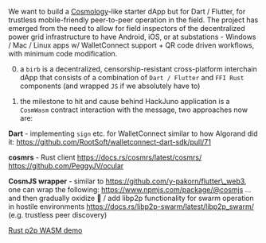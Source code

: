 We want to build a [Cosmology](https://github.com/cosmology-tech/cosmos-wallet)-like starter dApp but for Dart / Flutter, for trustless mobile-friendly peer-to-peer operation in the field. The project has emerged from the need to allow for field inspectors of the decentralized power grid infrastructure to have Android, iOS, or at substations - Windows / Mac / Linux apps w/ WalletConnect support + QR code driven workflows, with minimum code modification.

0. a `birb` is a decentralized, censorship-resistant cross-platform interchain dApp that consists of a combination of `Dart / Flutter` and `FFI Rust` components (and wrapped `JS` if we absolutely have to)

1. the milestone to hit and cause behind HackJuno application is a `CosmWasm` contract interaction with the message, two approaches now are:

**Dart** - implementing `sign` etc. for WalletConnect similar to how Algorand did it: https://github.com/RootSoft/walletconnect-dart-sdk/pull/71

**cosmrs** - Rust client https://docs.rs/cosmrs/latest/cosmrs/
https://github.com/PeggyJV/ocular

**CosmJS wrapper** - similar to https://github.com/y-pakorn/flutter\_web3,  one can wrap the following:
https://www.npmjs.com/package/@cosmjs
... and then gradually oxidize 🦀 / add libp2p functionality for swarm operation in hostile environments https://docs.rs/libp2p-swarm/latest/libp2p_swarm/ (e.g. trustless peer discovery)

[Rust p2p WASM demo](https://www.youtube.com/watch?v=tGdsGUDeRGA)